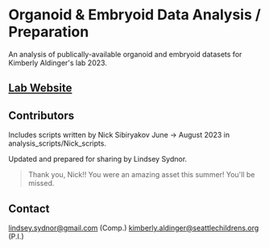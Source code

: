 # Organoid & Embryoid Data Analysis / Preparation
An analysis of publically-available organoid and embryoid datasets for Kimberly Aldinger's lab 2023.

## [Lab Website](https://www.aldingerlab.org/)

## Contributors
Includes scripts written by Nick Sibiryakov June -> August 2023 in analysis_scripts/Nick_scripts.

Updated and prepared for sharing by Lindsey Sydnor.

> Thank you, Nick!! You were an amazing asset this summer! You'll be missed.

## Contact
lindsey.sydnor@gmail.com (Comp.)
kimberly.aldinger@seattlechildrens.org (P.I.)